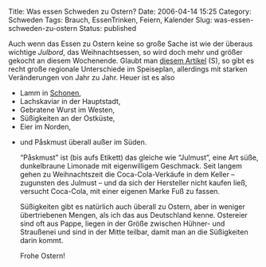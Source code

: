 Title: Was essen Schweden zu Ostern?
Date: 2006-04-14 15:25
Category: Schweden
Tags: Brauch, EssenTrinken, Feiern, Kalender
Slug: was-essen-schweden-zu-ostern
Status: published

Auch wenn das Essen zu Ostern keine so große Sache ist wie der überaus
wichtige *Julbord*, das Weihnachtsessen, so wird doch mehr und größer
gekocht an diesem Wochenende. Glaubt man [diesem
Artikel](http://www.dn.se/DNet/jsp/polopoly.jsp?rss=1400&d=147&a=536252)
(S), so gibt es recht große regionale Unterschiede im Speiseplan,
allerdings mit starken Veränderungen von Jahr zu Jahr. Heuer ist es also

-   Lamm in [Schonen](http://de.wikipedia.org/wiki/Schonen),
-   Lachskaviar in der Hauptstadt,
-   Gebratene Wurst im Westen,
-   Süßigkeiten an der Ostküste,
-   Eier im Norden,

<ul>
<li>
und Påskmust überall außer im Süden.

</p>
“Påskmust” ist (bis aufs Etikett) das gleiche wie “Julmust”, eine Art
süße, dunkelbraune Limonade mit eigenwilligem Geschmack. Seit langem
gehen zu Weihnachtszeit die Coca-Cola-Verkäufe in dem Keller – zugunsten
des Julmust – und da sich der Hersteller nicht kaufen ließ, versucht
Coca-Cola, mit einer eigenen Marke Fuß zu fassen.

Süßigkeiten gibt es natürlich auch überall zu Ostern, aber in weniger
übertriebenen Mengen, als ich das aus Deutschland kenne. Ostereier sind
oft aus Pappe, liegen in der Größe zwischen Hühner- und Straußenei und
sind in der Mitte teilbar, damit man an die Süßigkeiten darin kommt.

Frohe Ostern!


